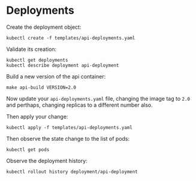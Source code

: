 # Deployments

Create the deployment object:

    kubectl create -f templates/api-deployments.yaml

Validate its creation:

    kubectl get deployments
    kubectl describe deployment api-deployment

Build a new version of the api container:

    make api-build VERSION=2.0

Now update your `api-deployments.yaml` file, changing the image tag to `2.0` and perthaps, changing replicas to a different number also.

Then apply your change:

    kubectl apply -f templates/api-deployments.yaml

Then observe the state change to the list of pods:

    kubectl get pods

Observe the deployment history:

    kubectl rollout history deployment/api-deployment
